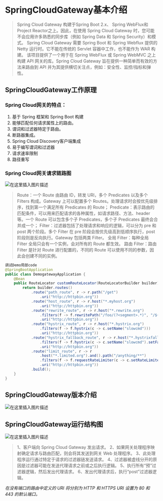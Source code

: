 # SpringCloudGateway基本介绍

> Spring Cloud Gateway 构建于Spring Boot 2.x、 Spring WebFlux和Project Reactor之上。因此，在使用 Spring Cloud Gateway 时，您可能不会应用许多熟悉的同步库（例如 Spring Data 和 Spring Security）和模式。
> Spring Cloud Gateway 需要 Spring Boot 和 Spring Webflux 提供的 Netty 运行时。它不能在传统的 Servlet 容器中工作，也不能作为 WAR 构建。
> 该项目提供了一个用于在 Spring WebFlux 或 Spring WebMVC 之上构建 API 网关的库。Spring Cloud Gateway 旨在提供一种简单而有效的方法来路由到 API 并为其提供横切关注点，例如：安全性、监控/指标和弹性。

## SpringCloudGateway工作原理
### Spring Cloud网关的特点：
1. 基于 Spring 框架和 Spring Boot 构建
2.  能够匹配任何请求属性上的路由。
3.  谓词和过滤器特定于路由。
4.  断路器集成。
5. Spring Cloud Discovery客户端集成
6. 易于编写谓词和过滤器
7. 请求速率限制
8. 路径重写

### Spring Cloud网关请求链路图
![在这里插入图片描述](http://124.222.54.192:4000/public/upload/2024/03/06/202403061427488662.png)
> Route：一个 Route 由路由 ID，转发 URI，多个 Predicates 以及多个 Filters 构成。Gateway 上可以配置多个 Routes。处理请求时会按优先级排序，找到第一个满足所有 Predicates 的 Route；
Predicate：表示路由的匹配条件，可以用来匹配请求的各种属性，如请求路径、方法、header 等。一个 Route 可以包含多个子 Predicates，多个子 Predicates 最终会合并成一个；
Filter：过滤器包括了处理请求和响应的逻辑，可以分为 pre 和 post 两个阶段。多个 Filter 在 pre 阶段会按优先级高到低顺序执行，post 阶段则是反向执行。Gateway 包括两类 Filter。
全局 Filter：每种全局 Filter 全局只会有一个实例，会对所有的 Route 都生效。
路由 Filter：路由 Filter 是针对 Route 进行配置的，不同的 Route 可以使用不同的参数，因此会创建不同的实例。

```java
调试Demo局部code
@SpringBootApplication
public class DemogatewayApplication {
	@Bean
	public RouteLocator customRouteLocator(RouteLocatorBuilder builder) {
		return builder.routes()
			.route("path_route", r -> r.path("/get")
				.uri("http://httpbin.org"))
			.route("host_route", r -> r.host("*.myhost.org")
				.uri("http://httpbin.org"))
			.route("rewrite_route", r -> r.host("*.rewrite.org")
				.filters(f -> f.rewritePath("/foo/(?<segment>.*)", "/${segment}"))
				.uri("http://httpbin.org"))
			.route("hystrix_route", r -> r.host("*.hystrix.org")
				.filters(f -> f.hystrix(c -> c.setName("slowcmd")))
				.uri("http://httpbin.org"))
			.route("hystrix_fallback_route", r -> r.host("*.hystrixfallback.org")
				.filters(f -> f.hystrix(c -> c.setName("slowcmd").setFallbackUri("forward:/hystrixfallback")))
				.uri("http://httpbin.org"))
			.route("limit_route", r -> r
				.host("*.limited.org").and().path("/anything/**")
				.filters(f -> f.requestRateLimiter(c -> c.setRateLimiter(redisRateLimiter())))
				.uri("http://httpbin.org"))
			.build();
	}
}
```
## SpringCloudGateway版本介绍
![在这里插入图片描述](http://124.222.54.192:4000/public/upload/2024/03/05/202403051401373075.png)

## SpringCloudGateway运行结构图
![在这里插入图片描述](http://124.222.54.192:4000/public/upload/2024/03/05/202403051401372859.png)

> 1、客户端向 Spring Cloud Gateway 发出请求。
> 2、如果网关处理程序映射确定请求与路由匹配，则会将其发送到网关 Web 处理程序。
> 3、此处理程序运行通过特定于请求的过滤器链发送请求。
> 4、过滤器被虚线分开的原因是过滤器可能在发送代理请求之前或之后执行逻辑。
> 5、执行所有“预”过滤器逻辑，然后发出代理请求。
> 6、发出代理请求后，执行“post”过滤器逻辑。

*在没有端口的路由中定义的 URI 将分别为 HTTP 和 HTTPS URI 设置为 80 和 443 的默认端口。*
